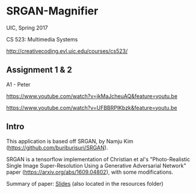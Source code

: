 # SRGAN-Magnifier
UIC, Spring 2017

CS 523: Multimedia Systems

http://creativecoding.evl.uic.edu/courses/cs523/
## Assignment 1 & 2
A1 - Peter

https://www.youtube.com/watch?v=jkMaJcheuAQ&feature=youtu.be

https://www.youtube.com/watch?v=UFBBRPlKbzk&feature=youtu.be
## Intro
This application is based off SRGAN, by Namju Kim (https://github.com/buriburisuri/SRGAN).

SRGAN is a tensorflow implementation of Christian et al's "Photo-Realistic Single Image Super-Resolution Using a Generative Adversarial Network" paper (https://arxiv.org/abs/1609.04802), with some modifications.

Summary of paper: [Slides](resources/paper_Summary_Slides.pdf) (also located in the resources folder)
